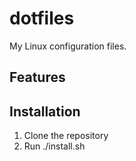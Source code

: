 # dotfiles
My Linux configuration files.

## Features

## Installation
1. Clone the repository
2. Run ./install.sh
